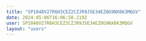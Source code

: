 ```yaml
---
title: "SP1048V27R6H3CEZ2CZJR9J5E34EZ0G9NX6K3MQGV"
date: 2024-05-06T16:06:58.219Z
user: SP1048V27R6H3CEZ2CZJR9J5E34EZ0G9NX6K3MQGV
layout: "users"
---
```

    